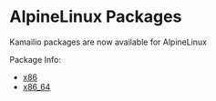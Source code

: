 # AlpineLinux Packages

Kamailio packages are now available for AlpineLinux

Package Info:

- [x86](https://pkgs.alpinelinux.org/packages?name=kamailio*&branch=edge&repo=mainarch=x86)
- [x86_64](https://pkgs.alpinelinux.org/packages?name=kamailio*&branch=edge&repo=mainarch=x86_64)
